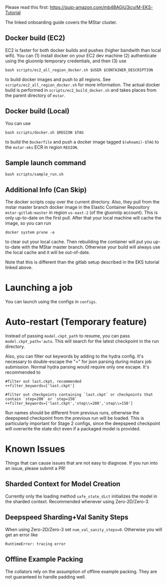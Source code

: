 Please read this first: https://quip-amazon.com/mb4BAGjU3icv/M-EKS-Tutorial

The linked onboarding guide covers the MStar cluster.

## Docker build (EC2) 

EC2 is faster for both docker builds and pushes (higher bandwith than local wifi). You can (1) install docker on your EC2 dev machine (2) authenticate using the gluonnlp temporary credentials, and then (3) use
```
bash scripts/ec2_all_region_docker.sh $USER $CONTAINER_DESCRIPTION
```
to build docker images and push to all regions. See `scripts/ec2_all_region_docker.sh` for more information. The actual docker build is performed in `scripts/ec2_build_docker.sh` and takes places from the parent directory of `mstar`. 

## Docker build (Local)

You can use
```
bash scripts/docker.sh $REGION $TAG
```
to build the `Dockerfile` and push a docker image tagged `$(whoami)-$TAG` to the `mstar-eks` ECR in region `REGION`.

## Sample launch command

`bash scripts/sample_run.sh`

## Additional Info (Can Skip)

The docker scripts copy over the current directory. Also, they pull from the mstar master branch docker image in the Elastic Container Repository `mstar-gitlab:master` in region `us-east-2` (of the gluonnlp account). This is only up-to-date on the first pull. After that your local machine will cache the image, so you can run 
```
docker system prune -a
```
to clear out your local cache. Then rebuilding the container will put you up-to-date with the MStar master branch. Otherwise your build will always use the local cache and it will be out-of-date.

Note that this is different than the gitlab setup described in the EKS tutorial linked above. 

# Launching a job

You can launch using the configs in `configs`.

# Auto-restart (Temporary feature)

Instead of passing `model.ckpt_path` to resume, you can pass `model.ckpt_path='auto`. This will search for the latest checkpoint in the run directory.

Also, you can filter out keywords by adding to the hydra config. It's necessary to double-escape the "=" for json parsing during mstarx job submission. Normal hydra parsing would require only one escape. It's recommended to 
```
#filter out last.ckpt, recommended
++filter_keywords=['last.ckpt']

#filter out checkpoints containing `last.ckpt` or checkpoints that contain `step=200` or `step=150`
++filter_keywords=['last.ckpt','step\\=200','step\\=150']
```

Run names should be different from previous runs, otherwise the deepspeed checkpoint from the previous run will be loaded. This is particularly important for Stage 2 configs, since the deepspeed checkpoint will overwrite the state dict even if a packaged model is provided.


# Known Issues

Things that can cause issues that are not easy to diagnose. If you run into an issue, please submit a PR!

## Sharded Context for Model Creation

Currently only the loading method `safe_state_dict` initializes the model in the sharded context. Recommended whenever using Zero-2D/Zero-3.


## Deepspeed Sharding+Val Sanity Steps

When using Zero-2D/Zero-3 set `num_val_sanity_steps=0`. Otherwise you will get an error like
``` 
RuntimeError: tracing error
```

## Offline Example Packing

The collators rely on the assumption of offline example packing. They are not guaranteed to handle padding well.


